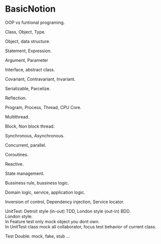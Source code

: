 # BasicNotion

OOP vs funtional programing.

Class, Object, Type.

Object, data structure.

Statement, Expression.

Argument, Parameter

Interface, abstract class.

Covariant, Contravariant, Invariant.

Serializable, Parcelize.

Reflection.

Program, Process, Thread, CPU Core.

Multithread.

Block, Non block thread.

Synchronous, Asynchronous.

Concurrent, parallel.

Coroutines.

Reactive.

State management.

Bussiness rule, bussiness logic.

Domain logic, service, application logic.

Inversion of control, Dependency injection, Service locator.

UnitTest: Detroit style (in-out) TDD, London style (out-in) BDD.  
London style:  
In Feature test only mock object you dont own.  
In UnitTest class mock all collaborator, focus test behavior of current class.

Test Double: mock, fake, stub ...
